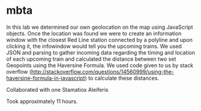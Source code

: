 # mbta

In this lab we determined our own geolocation on the map using JavaScript objects.
Once the location was found we were to create an information window with the closest
Red Line station connected by a polyline and upon clicking it, the infowindow would tell you the upcoming trains. We used JSON and parsing to gather incoming data regarding the timing and location of each upcoming train and calculated the distance between two set Geopoints using the Haversine Formula. We used code given to us by stack overflow (http://stackoverflow.com/questions/14560999/using-the-haversine-formula-in-javascript) to calculate these distances.

Collaborated with one Stamatios Aleiferis

Took approximately 11 hours.